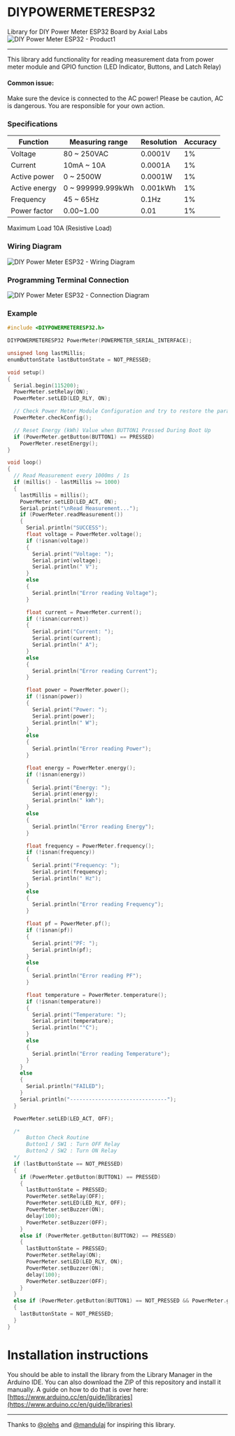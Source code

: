 # DIYPOWERMETERESP32
Library for DIY Power Meter ESP32 Board by Axial Labs
![DIY Power Meter ESP32 - Product1](https://user-images.githubusercontent.com/79985880/115999661-c20c2800-a616-11eb-83ea-e0ebc69d3556.jpg)

***

This library add functionality for reading measurement data from power meter module and GPIO function (LED Indicator, Buttons, and Latch Relay)

#### Common issue:
Make sure the device is connected to the AC power! Please be caution, AC is dangerous. You are responsible for your own action.

### Specifications

| Function      | Measuring range      | Resolution      | Accuracy | 
|---------------|----------------------|-----------------|----------|
| Voltage       | 80 ~ 250VAC          | 0.0001V         | 1%       |
| Current       | 10mA ~ 10A           | 0.0001A         | 1%       |
| Active power  | 0 ~ 2500W            | 0.0001W         | 1%       |
| Active energy | 0 ~ 999999.999kWh    | 0.001kWh        | 1%       |
| Frequency     | 45 ~ 65Hz            | 0.1Hz           | 1%       |
| Power factor  | 0.00~1.00            | 0.01            | 1%       |

Maximum Load 10A (Resistive Load)

### Wiring Diagram
![DIY Power Meter ESP32 - Wiring Diagram](https://user-images.githubusercontent.com/79985880/115999509-427e5900-a616-11eb-9561-fa2669b17179.png)

### Programming Terminal Connection
![DIY Power Meter ESP32 - Connection Diagram](https://user-images.githubusercontent.com/79985880/115999555-7194ca80-a616-11eb-8484-cee892e66595.png)


### Example
```c++
#include <DIYPOWERMETERESP32.h>

DIYPOWERMETERESP32 PowerMeter(POWERMETER_SERIAL_INTERFACE);

unsigned long lastMillis;
enumButtonState lastButtonState = NOT_PRESSED;

void setup()
{
  Serial.begin(115200);
  PowerMeter.setRelay(ON);
  PowerMeter.setLED(LED_RLY, ON);

  // Check Power Meter Module Configuration and try to restore the parameter if not matched
  PowerMeter.checkConfig();

  // Reset Energy (kWh) Value when BUTTON1 Pressed During Boot Up
  if (PowerMeter.getButton(BUTTON1) == PRESSED)
    PowerMeter.resetEnergy();
}

void loop()
{
  // Read Measurement every 1000ms / 1s
  if (millis() - lastMillis >= 1000)
  {
    lastMillis = millis();
    PowerMeter.setLED(LED_ACT, ON);
    Serial.print("\nRead Measurement...");
    if (PowerMeter.readMeasurement())
    {
      Serial.println("SUCCESS");
      float voltage = PowerMeter.voltage();
      if (!isnan(voltage))
      {
        Serial.print("Voltage: ");
        Serial.print(voltage);
        Serial.println(" V");
      }
      else
      {
        Serial.println("Error reading Voltage");
      }

      float current = PowerMeter.current();
      if (!isnan(current))
      {
        Serial.print("Current: ");
        Serial.print(current);
        Serial.println(" A");
      }
      else
      {
        Serial.println("Error reading Current");
      }

      float power = PowerMeter.power();
      if (!isnan(power))
      {
        Serial.print("Power: ");
        Serial.print(power);
        Serial.println(" W");
      }
      else
      {
        Serial.println("Error reading Power");
      }

      float energy = PowerMeter.energy();
      if (!isnan(energy))
      {
        Serial.print("Energy: ");
        Serial.print(energy);
        Serial.println(" kWh");
      }
      else
      {
        Serial.println("Error reading Energy");
      }

      float frequency = PowerMeter.frequency();
      if (!isnan(frequency))
      {
        Serial.print("Frequency: ");
        Serial.print(frequency);
        Serial.println(" Hz");
      }
      else
      {
        Serial.println("Error reading Frequency");
      }

      float pf = PowerMeter.pf();
      if (!isnan(pf))
      {
        Serial.print("PF: ");
        Serial.println(pf);
      }
      else
      {
        Serial.println("Error reading PF");
      }

      float temperature = PowerMeter.temperature();
      if (!isnan(temperature))
      {
        Serial.print("Temperature: ");
        Serial.print(temperature);
        Serial.println("°C");
      }
      else
      {
        Serial.println("Error reading Temperature");
      }
    }
    else
    {
      Serial.println("FAILED");
    }
    Serial.println("-------------------------------");
  }

  PowerMeter.setLED(LED_ACT, OFF);

  /*
      Button Check Routine
      Button1 / SW1 : Turn OFF Relay
      Button2 / SW2 : Turn ON Relay
  */
  if (lastButtonState == NOT_PRESSED)
  {
    if (PowerMeter.getButton(BUTTON1) == PRESSED)
    {
      lastButtonState = PRESSED;
      PowerMeter.setRelay(OFF);
      PowerMeter.setLED(LED_RLY, OFF);
      PowerMeter.setBuzzer(ON);
      delay(100);
      PowerMeter.setBuzzer(OFF);
    }
    else if (PowerMeter.getButton(BUTTON2) == PRESSED)
    {
      lastButtonState = PRESSED;
      PowerMeter.setRelay(ON);
      PowerMeter.setLED(LED_RLY, ON);
      PowerMeter.setBuzzer(ON);
      delay(100);
      PowerMeter.setBuzzer(OFF);
    }
  }
  else if (PowerMeter.getButton(BUTTON1) == NOT_PRESSED && PowerMeter.getButton(BUTTON2) == NOT_PRESSED)
  {
    lastButtonState = NOT_PRESSED;
  }
}
```
# Installation instructions
You should be able to install the library from the Library Manager in the Arduino IDE. You can also download the ZIP of this repository and install it manually. A guide on how to do that is over here: [https://www.arduino.cc/en/guide/libraries](https://www.arduino.cc/en/guide/libraries) 

***
Thanks to [@olehs](https://github.com/olehs) and [@mandulaj](https://github.com/mandulaj) for inspiring this library.
